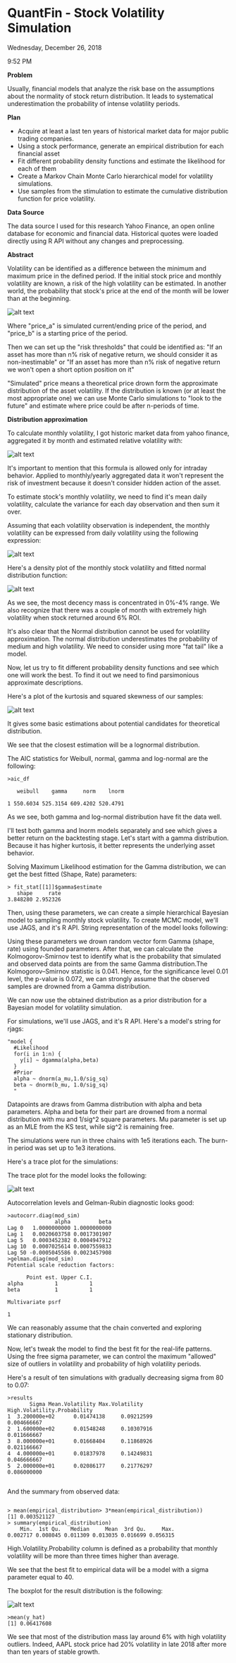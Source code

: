 # QuantFin - Stock Volatility Simulation

Wednesday, December 26, 2018

9:52 PM

**Problem**

Usually, financial models that analyze the risk base on the assumptions about the normality of stock return distribution. It leads to systematical underestimation the probability of intense volatility periods.

**Plan**

- Acquire at least a last ten years of historical market data for major public trading companies.
- Using a stock performance, generate an empirical distribution for each financial asset
- Fit different probability density functions and estimate the likelihood for each of them
- Create a Markov Chain Monte Carlo hierarchical model for volatility simulations.
- Use samples from the stimulation to estimate the cumulative distribution function for price volatility.

**Data Source**

The data source I used for this research Yahoo Finance, an open online database for economic and financial data. Historical quotes were loaded directly using R API without any changes and preprocessing.

**Abstract**

Volatility can be identified as a difference between the minimum and maximum price in the defined period. If the initial stock price and monthly volatility are known, a risk of the high volatility can be estimated. In another world, the probability that stock&#39;s price at the end of the month will be lower than at the beginning.

![alt text](img/img1.png)

Where &quot;price\_a&quot; is simulated current/ending price of the period, and &quot;price\_b&quot; is a starting price of the period.

Then we can set up the &quot;risk thresholds&quot; that could be identified as: &quot;If an asset has more than n% risk of negative return, we should consider it as non-inestimable&quot; or &quot;If an asset has more than n% risk of negative return we won&#39;t open a short option position on it&quot;

&quot;Simulated&quot; price means a theoretical price drown form the approximate distribution of the asset volatility. If the distribution is known (or at least the most appropriate one) we can use Monte Carlo simulations to &quot;look to the future&quot; and estimate where price could be after n-periods of time.

**Distribution approximation**

To calculate monthly volatility, I got historic market data from yahoo finance, aggregated it by month and estimated relative volatility with:

![alt text](img/img2.png)



It&#39;s important to mention that this formula is allowed only for intraday behavior. Applied to monthly/yearly aggregated data it won&#39;t represent the risk of investment because it doesn&#39;t consider hidden action of the asset.

To estimate stock&#39;s monthly volatility, we need to find it&#39;s mean daily volatility, calculate the variance for each day observation and then sum it over.

Assuming that each volatility observation is independent, the monthly volatility can be expressed from daily volatility using the following expression:

![alt text](img/img3.png)

Here&#39;s a density plot of the monthly stock volatility and fitted normal distribution function:

![alt text](img/img5.png)

As we see, the most decency mass is concentrated in 0%-4% range. We also recognize that there was a couple of month with extremely high volatility when stock returned around 6% ROI.

It&#39;s also clear that the Normal distribution cannot be used for volatility approximation. The normal distribution underestimates the probability of medium and high volatility. We need to consider using more &quot;fat tail&quot; like a model.

Now, let us try to fit different probability density functions and see which one will work the best. To find it out we need to find parsimonious approximate descriptions.

Here&#39;s a plot of the kurtosis and squared skewness of our samples:

![alt text](img/img6.png)


It gives some basic estimations about potential candidates for theoretical distribution.

We see that the closest estimation will be a lognormal distribution.

The AIC statistics for Weibull, normal, gamma and log-normal are the following:

```
>aic_df

   weibull    gamma     norm    lnorm

1 550.6034 525.3154 609.4202 520.4791
```
As we see, both gamma and log-normal distribution have fit the data well.

I&#39;ll test both gamma and lnorm models separately and see which gives a better return on the backtesting stage. Let&#39;s start with a gamma distribution. Because it has higher kurtosis, it better represents the underlying asset behavior.

Solving Maximum Likelihood estimation for the Gamma distribution, we can get the best fitted (Shape, Rate) parameters:

```
> fit_stat[[1]]$gamma$estimate
   shape     rate
3.848280 2.952326

```

Then, using these parameters, we can create a simple hierarchical Bayesian model to sampling monthly stock volatility. To create MCMC model, we&#39;ll use JAGS, and it&#39;s R API. String representation of the model looks following:

Using these parameters we drown random vector form Gamma (shape, rate) using founded parameters. After that, we can calculate the Kolmogorov-Smirnov test to identify what is the probability that simulated and observed data points are from the same Gamma distribution.The Kolmogorov–Smirnov statistic is 0.041. Hence, for the significance level 0.01 level, the p-value is 0.072, we can strongly assume that the observed samples are drowned from a Gamma distribution.

We can now use the obtained distribution as a prior distribution for a Bayesian model for volatility simulation.

For simulations, we&#39;ll use JAGS, and it&#39;s R API. Here&#39;s a model&#39;s string for rjags:

```
"model {
  #Likelihood
  for(i in 1:n) {
    y[i] ~ dgamma(alpha,beta)
  }
  #Prior
  alpha ~ dnorm(a_mu,1.0/sig_sq)
  beta ~ dnorm(b_mu, 1.0/sig_sq)
  "

```

Datapoints are draws from Gamma distribution with alpha and beta parameters. Alpha and beta for their part are drowned from a normal distribution with mu and 1/sig^2 square parameters. Mu parameter is set up as an MLE from the KS test, while sig^2 is remaining free.

The simulations were run in three chains with 1e5 iterations each. The burn-in period was set up to 1e3 iterations.

Here&#39;s a trace plot for the simulations:

The trace plot for the model looks the following:

![alt text](img/img7.png)



Autocorrelation levels and Gelman-Rubin diagnostic looks good:

```
>autocorr.diag(mod_sim)
               alpha         beta
Lag 0   1.0000000000 1.0000000000
Lag 1   0.0020603758 0.0017301907
Lag 5   0.0003452382 0.0004947912
Lag 10  0.0007025614 0.0007559833
Lag 50 -0.0005045586 0.0023457908
>gelman.diag(mod_sim)
Potential scale reduction factors:

      Point est. Upper C.I.
alpha          1          1
beta           1          1

Multivariate psrf

1

```

We can reasonably assume that the chain converted and exploring stationary distribution.

Now, let&#39;s tweak the model to find the best fit for the real-life patterns. Using the free sigma parameter, we can control the maximum &quot;allowed&quot; size of outliers in volatility and probability of high volatility periods.

Here&#39;s a result of ten simulations with gradually decreasing sigma from 80 to 0.07:
```
>results
       Sigma Mean.Volatility Max.Volatility High.Volatility.Probability
1  3.200000e+02      0.01474138     0.09212599                 0.004666667
2  1.600000e+02      0.01548248     0.10307916                 0.011666667
3  8.000000e+01      0.01668404     0.11868926                 0.021166667
4  4.000000e+01      0.01837978     0.14249831                 0.046666667
5  2.000000e+01      0.02086177     0.21776297                 0.086000000


```

And the summary from observed data:

```

> mean(empirical_distribution> 3*mean(empirical_distribution))
[1] 0.003521127
> summary(empirical_distribution)
    Min.  1st Qu.   Median     Mean  3rd Qu.     Max.
0.002717 0.008045 0.011309 0.013035 0.016699 0.056315

```
High.Volatility.Probability column is defined as a probability that monthly volatility will be more than three times higher than average.

We see that the best fit to empirical data will be a model with a sigma parameter equal to 40.

The boxplot for the result distribution is the following:

![alt text](img/img8.png)


```
>mean(y_hat)
[1] 0.06417608

```

We see that most of the distribution mass lay around 6% with high volatility outliers. Indeed, AAPL stock price had 20% volatility in late 2018 after more than ten years of stable growth.
